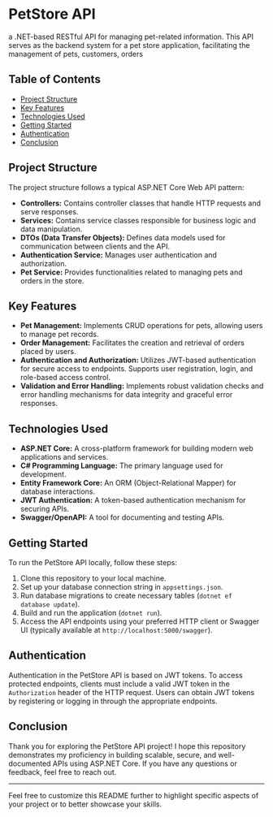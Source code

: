 # PetStore API

a .NET-based RESTful API for managing pet-related information. This API serves as the backend system for a pet store application, facilitating the management of pets, customers, orders
## Table of Contents

- [Project Structure](#project-structure)
- [Key Features](#key-features)
- [Technologies Used](#technologies-used)
- [Getting Started](#getting-started)
- [Authentication](#authentication)
- [Conclusion](#conclusion)

## Project Structure

The project structure follows a typical ASP.NET Core Web API pattern:

- **Controllers:** Contains controller classes that handle HTTP requests and serve responses.
- **Services:** Contains service classes responsible for business logic and data manipulation.
- **DTOs (Data Transfer Objects):** Defines data models used for communication between clients and the API.
- **Authentication Service:** Manages user authentication and authorization.
- **Pet Service:** Provides functionalities related to managing pets and orders in the store.

## Key Features

- **Pet Management:** Implements CRUD operations for pets, allowing users to manage pet records.
- **Order Management:** Facilitates the creation and retrieval of orders placed by users.
- **Authentication and Authorization:** Utilizes JWT-based authentication for secure access to endpoints. Supports user registration, login, and role-based access control.
- **Validation and Error Handling:** Implements robust validation checks and error handling mechanisms for data integrity and graceful error responses.

## Technologies Used

- **ASP.NET Core:** A cross-platform framework for building modern web applications and services.
- **C# Programming Language:** The primary language used for development.
- **Entity Framework Core:** An ORM (Object-Relational Mapper) for database interactions.
- **JWT Authentication:** A token-based authentication mechanism for securing APIs.
- **Swagger/OpenAPI:** A tool for documenting and testing APIs.

## Getting Started

To run the PetStore API locally, follow these steps:

1. Clone this repository to your local machine.
2. Set up your database connection string in `appsettings.json`.
3. Run database migrations to create necessary tables (`dotnet ef database update`).
4. Build and run the application (`dotnet run`).
5. Access the API endpoints using your preferred HTTP client or Swagger UI (typically available at `http://localhost:5000/swagger`).

## Authentication

Authentication in the PetStore API is based on JWT tokens. To access protected endpoints, clients must include a valid JWT token in the `Authorization` header of the HTTP request. Users can obtain JWT tokens by registering or logging in through the appropriate endpoints.

## Conclusion

Thank you for exploring the PetStore API project! I hope this repository demonstrates my proficiency in building scalable, secure, and well-documented APIs using ASP.NET Core. If you have any questions or feedback, feel free to reach out.

---

Feel free to customize this README further to highlight specific aspects of your project or to better showcase your skills.
